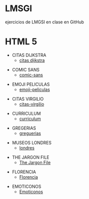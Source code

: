 # LMSGI
ejercicios de LMGSI en clase en GitHub 
# HTML 5
<html lang="es">
<head>
  <meta charset="utf-8" />
  <meta name="viewport" content="width=device-width, initial-scale=1.0" />
  <link rel="stylesheet" type="text/css" href="estlo.css" />

</head>

<body>
  </ul>

  <ul>
    <li>CITAS DIJKSTRA
      <ul>
        <li><a href="citas-dijkstra/citas-dijkstra.html">citas dijkstra</a>
        </li>
      </ul>
    </li>
  </ul>

  <ul>
    <li>COMIC SANS
      <ul>
        <li><a href="comic-sans/comic-sans.html">comic-sans</a>
        </li>
      </ul>
    </li>
  </ul>

  <ul>
    <li>EMOJI PELICULAS
      <ul>
        <li><a href="emoji-peliculas/emoji-peliculas.html">emoji-peliculas</a>
        </li>
      </ul>
    </li>
  </ul>

  <ul>
    <li>CITAS VIRGILIO
      <ul>
        <li><a href="citas-virgilio-google-fonts/citas-virgilio-google-fonts.html">citas-virgilio</a>
        </li>
      </ul>
    </li>
  </ul>

  <ul>
    <li>CURRICULUM
      <ul>
        <li><a href="curriculum-vitae/curriculum-vitae.html">curriculum</a>
        </li>
      </ul>
    </li>
  </ul>

  <ul>
    <li>GREGERIAS
      <ul>
        <li><a href="greguerias1/greguerias-1.html">greguerias</a>
        </li>
      </ul>
    </li>
  </ul>

  <ul>
    <li>MUSEOS LONDRES
      <ul>
        <li><a href="londres museos/londres.html">londres</a>
        </li>
      </ul>
    </li>
  </ul>

  <ul>
    <li>THE JARGON FILE
      <ul>
        <li><a href="jargon-file/jargon-file.html">The Jargon File</a>
        </li>
      </ul>
    </li>
  </ul>

  <ul>
    <li>FLORENCIA
      <ul>
        <li><a href="Florencia/florencia.html">Florencia</a>
        </li>
      </ul>
    </li>
  </ul>

  <ul>
    <li>EMOTICONOS
      <ul>
        <li><a href="Emoticonos/emoticonos.html">Emoticonos</a>
        </li>
      </ul>
    </li>
  </ul>

</body>
</html>
